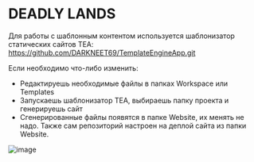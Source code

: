 # DEADLY LANDS
  
Для работы с шаблонным контентом используется шаблонизатор статических сайтов TEA: https://github.com/DARKNEET69/TemplateEngineApp.git  
  
Если необходимо что-либо изменить:
- Редактируешь необходимые файлы в папках Workspace или Templates
- Запускаешь шаблонизатор TEA, выбираешь папку проекта и генерируешь сайт
- Сгенерированные файлы появятся в папке Website, их менять не надо. Также сам репозиторий настроен на деплой сайта из папки Website.
  
![image](https://user-images.githubusercontent.com/63448832/210022044-8ae4ef82-891f-4275-bf04-882fd1b9ba98.png)
